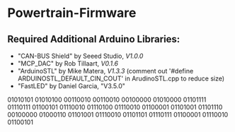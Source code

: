 # Powertrain-Firmware

## Required Additional Arduino Libraries:
- "CAN-BUS Shield" by Seeed Studio, *V1.0.0*
- "MCP_DAC" by Rob Tillaart, *V0.1.6*
- "ArduinoSTL" by Mike Matera, *V1.3.3*  (comment out '#define ARDUINOSTL_DEFAULT_CIN_COUT' in ArudinoSTL.cpp to reduce size)
- "FastLED" by Daniel Garcia, "V3.5.0"

01010101 01010100 00110010 00110010 00100000 01010000 01101111 01110111 01100101 01110010 01110100 01110010 01100001 01101001 01101110 00100000 01000110 01101001 01110010 01101101 01110111 01100001 01110010 01100101
